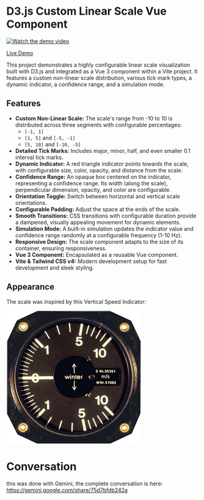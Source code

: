 # D3.js Custom Linear Scale Vue Component

[![Watch the demo video](https://img.youtube.com/vi/Lg3v1aCPW1s/0.jpg)](https://www.youtube.com/watch?v=Lg3v1aCPW1s)

[Live Demo](https://static.mah.priv.at/apps/custom-linear-scale/)

This project demonstrates a highly configurable linear scale visualization built with D3.js and integrated as a Vue 3 component within a Vite project. It features a custom non-linear scale distribution, various tick mark types, a dynamic indicator, a confidence range, and a simulation mode.

## Features

* **Custom Non-Linear Scale:** The scale's range from -10 to 10 is distributed across three segments with configurable percentages:
    * `[-1, 1]`
    * `[1, 5]` and `[-5, -1]`
    * `[5, 10]` and `[-10, -5]`
* **Detailed Tick Marks:** Includes major, minor, half, and even smaller 0.1 interval tick marks.
* **Dynamic Indicator:** A red triangle indicator points towards the scale, with configurable size, color, opacity, and distance from the scale.
* **Confidence Range:** An opaque box centered on the indicator, representing a confidence range. Its width (along the scale), perpendicular dimension, opacity, and color are configurable.
* **Orientation Toggle:** Switch between horizontal and vertical scale orientations.
* **Configurable Padding:** Adjust the space at the ends of the scale.
* **Smooth Transitions:** CSS transitions with configurable duration provide a dampened, visually appealing movement for dynamic elements.
* **Simulation Mode:** A built-in simulation updates the indicator value and confidence range randomly at a configurable frequency (1-10 Hz).
* **Responsive Design:** The scale component adapts to the size of its container, ensuring responsiveness.
* **Vue 3 Component:** Encapsulated as a reusable Vue component.
* **Vite & Tailwind CSS v4:** Modern development setup for fast development and sleek styling.

## Appearance

The scale was inspired by this Vertical Speed Indicator:


![alt text](assets/stauscheiben-variometer-5-stvl-mebereich-10-ms_35566_1.jpg?version%3D1752579605008)

# Conversation

this was done with Gemini, the complete conversation is here: https://gemini.google.com/share/75d7bfdb242a